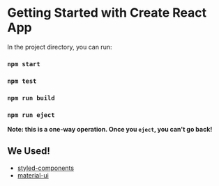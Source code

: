 # Getting Started with Create React App

In the project directory, you can run:

### `npm start`
### `npm test`
### `npm run build`
### `npm run eject`

**Note: this is a one-way operation. Once you `eject`, you can't go back!**

## We Used!
- [styled-components](https://styled-components.com/)
- [material-ui](https://mui.com/)
